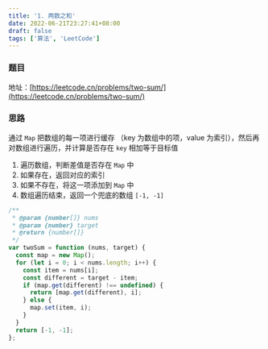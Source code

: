 ```yaml
---
title: '1. 两数之和'
date: 2022-06-21T23:27:41+08:00
draft: false
tags: ['算法', 'LeetCode']
---
```


### 题目

地址：[https://leetcode.cn/problems/two-sum/](https://leetcode.cn/problems/two-sum/)

### 思路

通过 `Map` 把数组的每一项进行缓存 （key 为数组中的项，value 为索引），然后再对数组进行遍历，并计算是否存在 `key` 相加等于目标值

1. 遍历数组，判断差值是否存在 `Map` 中
2. 如果存在，返回对应的索引
3. 如果不存在，将这一项添加到 `Map` 中
4. 数组遍历结束，返回一个兜底的数组 `[-1, -1]`

```javascript
/**
 * @param {number[]} nums
 * @param {number} target
 * @return {number[]}
 */
var twoSum = function (nums, target) {
  const map = new Map();
  for (let i = 0; i < nums.length; i++) {
    const item = nums[i];
    const different = target - item;
    if (map.get(different) !== undefined) {
      return [map.get(different), i];
    } else {
      map.set(item, i);
    }
  }
  return [-1, -1];
};
```
